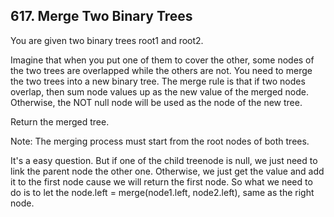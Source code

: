 ## 617. Merge Two Binary Trees
You are given two binary trees root1 and root2.

Imagine that when you put one of them to cover the other, some nodes of the two trees are overlapped while the others are not. You need to merge the two trees into a new binary tree. The merge rule is that if two nodes overlap, then sum node values up as the new value of the merged node. Otherwise, the NOT null node will be used as the node of the new tree.

Return the merged tree.

Note: The merging process must start from the root nodes of both trees.

It's a easy question. But if one of the child treenode is null, we just need to link the parent node the other one. Otherwise, we just get the value and add it to the first node cause we will return the first node. So what we need to do is to let the node.left = merge(node1.left, node2.left), same as the right node.
